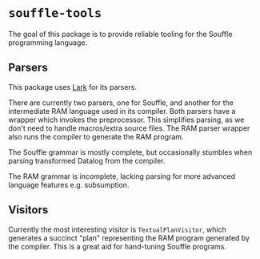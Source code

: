 # `souffle-tools`

The goal of this package is to provide reliable tooling for the Souffle programming language.

## Parsers

This package uses [Lark](https://lark-parser.readthedocs.io/en/latest/) for its parsers.

There are currently two parsers, one for Souffle, and another for the intermediate RAM language used in its compiler. Both parsers have a wrapper which invokes the preprocessor. This simplifies parsing, as we don't need to handle macros/extra source files. The RAM parser wrapper also runs the compiler to generate the RAM program.

The Souffle grammar is mostly complete, but occasionally stumbles when parsing transformed Datalog from the compiler.

The RAM grammar is incomplete, lacking parsing for more advanced language features e.g. subsumption.

## Visitors

Currently the most interesting visitor is `TextualPlanVisitor`, which generates a succinct "plan" representing the RAM program generated by the compiler. This is a great aid for hand-tuning Souffle programs.
